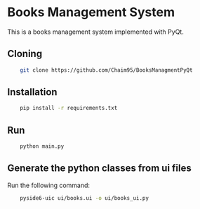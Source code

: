 # Books Management System

This is a books management system implemented with PyQt.

## Cloning

```bash
    git clone https://github.com/Chaim95/BooksManagmentPyQt
```

## Installation

```bash
    pip install -r requirements.txt
```

## Run

```bash
    python main.py
```

## Generate the python classes from ui files

Run the following command:

```bash
    pyside6-uic ui/books.ui -o ui/books_ui.py
```
